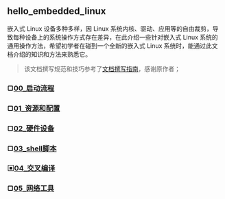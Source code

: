 ## hello_embedded_linux
嵌入式 Linux 设备多种多样，因 Linux 系统内核、驱动、应用等的自由裁剪，导致每种设备上的系统操作方式存在差异，在此介绍一些针对嵌入式 Linux 系统的通用操作方法，希望初学者在碰到一个全新的嵌入式 Linux 系统时，能通过此文档介绍的知识和方法来熟悉它。

> 该文档撰写规范和技巧参考了[文档撰写指南](https://learnku.com/docs/writing-docs)，感谢原作者；

### ▢[00_启动流程](00_启动流程.md)

### ▢[01_资源和配置](01_资源和配置.md)

### ▢[02_硬件设备](02_硬件设备.md)

### ▢[03_shell脚本](03_shell脚本.md)

### ▣[04_交叉编译](04_交叉编译.md)

### ▢[05_网络工具](05_网络工具.md)
